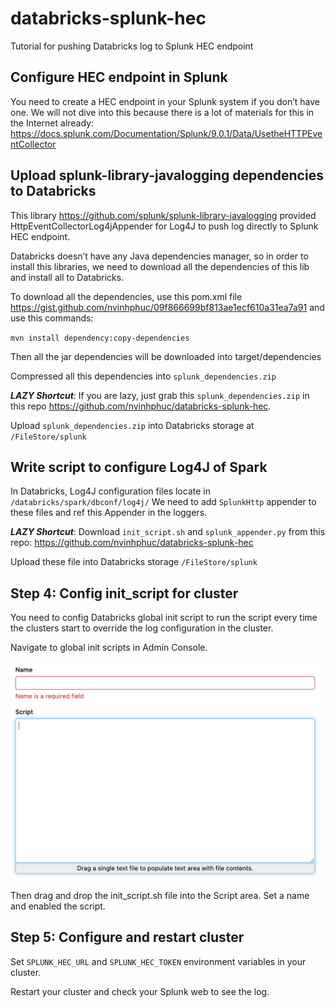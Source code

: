 # databricks-splunk-hec

Tutorial for pushing Databricks log to Splunk HEC endpoint

## Configure HEC endpoint in Splunk

You need to create a HEC endpoint in your Splunk system if you don’t have one. We will not dive into this because there is a lot of materials for this in the Internet already: <https://docs.splunk.com/Documentation/Splunk/9.0.1/Data/UsetheHTTPEventCollector>

## Upload splunk-library-javalogging dependencies to Databricks

This library <https://github.com/splunk/splunk-library-javalogging> provided HttpEventCollectorLog4jAppender for Log4J to push log directly to Splunk HEC endpoint.

Databricks doesn’t have any Java dependencies manager, so in order to install this libraries, we need to download all the dependencies of this lib and install all to Databricks.

To download all the dependencies, use this pom.xml file <https://gist.github.com/nvinhphuc/09f866699bf813ae1ecf610a31ea7a91> and use this commands:

`mvn install dependency:copy-dependencies`

Then all the jar dependencies will be downloaded into target/dependencies

Compressed all this dependencies into `splunk_dependencies.zip`

***LAZY Shortcut***: If you are lazy, just grab this `splunk_dependencies.zip` in this repo <https://github.com/nvinhphuc/databricks-splunk-hec>.

Upload `splunk_dependencies.zip` into Databricks storage at `/FileStore/splunk`

## Write script to configure Log4J of Spark

In Databricks, Log4J configuration files locate in `/databricks/spark/dbconf/log4j/`
We need to add `SplunkHttp` appender to these files and ref this Appender in the loggers.

***LAZY Shortcut***: Download `init_script.sh` and `splunk_appender.py` from this repo: <https://github.com/nvinhphuc/databricks-splunk-hec>

Upload these file into Databricks storage `/FileStore/splunk`

## Step 4: Config init_script for cluster

You need to config Databricks global init script to run the script every time the clusters start to override the log configuration in the cluster.

Navigate to global init scripts in Admin Console.

<img src="databricks.png" alt="drawing" width="500"/>

Then drag and drop the init_script.sh file into the Script area.
Set a name and enabled the script.

## Step 5: Configure and restart cluster

Set `SPLUNK_HEC_URL` and `SPLUNK_HEC_TOKEN` environment variables in your cluster.

Restart your cluster and check your Splunk web to see the log.

